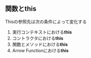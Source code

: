 ## 関数とthis

Thisの参照先は次の条件によって変化する
1. 実行コンテキストにおける**this**
2. コントラクタにおける**this**
3. 関数とメソッドにおける**this**
4. Arrow Functionにおける**this**


